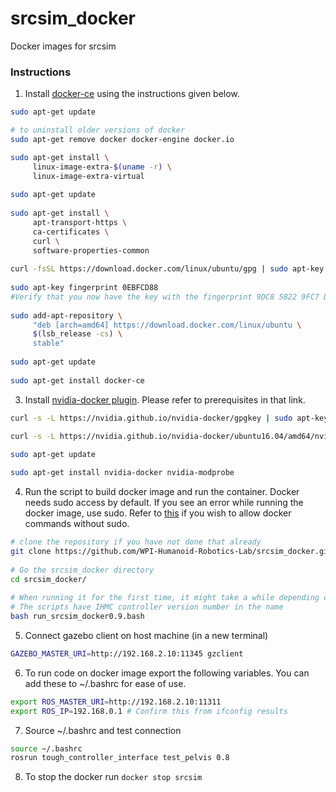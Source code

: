 # srcsim_docker
Docker images for srcsim

### Instructions
1. Install [docker-ce](https://docs.docker.com/install/linux/docker-ce/ubuntu/) using the instructions given below.
```bash
sudo apt-get update

# to uninstall older versions of docker
sudo apt-get remove docker docker-engine docker.io

sudo apt-get install \
     linux-image-extra-$(uname -r) \
     linux-image-extra-virtual
	
sudo apt-get update
	
sudo apt-get install \
     apt-transport-https \
     ca-certificates \
     curl \
     software-properties-common
 	
curl -fsSL https://download.docker.com/linux/ubuntu/gpg | sudo apt-key add -
 	
sudo apt-key fingerprint 0EBFCD88
#Verify that you now have the key with the fingerprint 9DC8 5822 9FC7 DD38 854A E2D8 8D81 803C 0EBF CD88, by searching 	  	   the last 8 characters of the fingerprint.
 	
sudo add-apt-repository \
     "deb [arch=amd64] https://download.docker.com/linux/ubuntu \
     $(lsb_release -cs) \
     stable"
	
sudo apt-get update
	
sudo apt-get install docker-ce
```
3. Install [nvidia-docker plugin](https://github.com/NVIDIA/nvidia-docker/wiki/Installation-(version-1.0)). Please refer to prerequisites in that link.  
```bash
curl -s -L https://nvidia.github.io/nvidia-docker/gpgkey | sudo apt-key add -
	
curl -s -L https://nvidia.github.io/nvidia-docker/ubuntu16.04/amd64/nvidia-docker.list | sudo tee /etc/apt/sources.list.d/nvidia-docker.list

sudo apt-get update

sudo apt-get install nvidia-docker nvidia-modprobe
```

4. Run the script to build docker image and run the container. Docker needs sudo access by default. If you see an error while running the docker image, use sudo. Refer to [this](https://askubuntu.com/questions/477551/how-can-i-use-docker-without-sudo) if you wish to allow docker commands without sudo.
```bash
# clone the repository if you have not done that already
git clone https://github.com/WPI-Humanoid-Robotics-Lab/srcsim_docker.git  -b master --single-branch
	
# Go the srcsim_docker directory
cd srcsim_docker/
	
# When running it for the first time, it might take a while depending on your internet speed
# The scripts have IHMC controller version number in the name
bash run_srcsim_docker0.9.bash
```

5. Connect gazebo client on host machine (in a new terminal)
```bash
GAZEBO_MASTER_URI=http://192.168.2.10:11345 gzclient
```
6. To run code on docker image export the following variables. You can add these to ~/.bashrc for ease of use.
```bash
export ROS_MASTER_URI=http://192.168.2.10:11311
export ROS_IP=192.168.0.1 # Confirm this from ifconfig results
```
7. Source ~/.bashrc and test connection
```bash
source ~/.bashrc
rosrun tough_controller_interface test_pelvis 0.8
```
8. To stop the docker run `docker stop srcsim`
